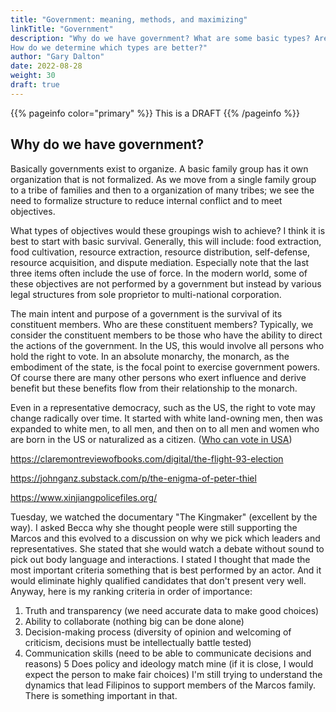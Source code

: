 ```yaml
---
title: "Government: meaning, methods, and maximizing"
linkTitle: "Government"
description: "Why do we have government? What are some basic types? Are some types better? 
How do we determine which types are better?"
author: "Gary Dalton"
date: 2022-08-28
weight: 30
draft: true
---
```


{{% pageinfo color="primary" %}}
This is a DRAFT
{{% /pageinfo %}}

## Why do we have government?

Basically governments exist to organize. A basic family group has it own organization that is not formalized. As we move from a single family group to a tribe of families and then to a organization of many tribes; we see the need to formalize structure to reduce internal conflict and to meet objectives.

What types of objectives would these groupings wish to achieve? I think it is best to start with basic survival. Generally, this will include: food extraction, food cultivation, resource extraction, resource distribution, self-defense, resource acquisition, and dispute mediation. Especially note that the last three items often include the use of force. In the modern world, some of these objectives are not performed by a government but instead by various legal structures from sole proprietor to multi-national corporation.

The main intent and purpose of a government is the survival of its constituent members. Who are these constituent members? Typically, we consider the constituent members to be those who have the ability to direct the actions of the government. In the US, this would involve all persons who hold the right to vote. In an absolute monarchy, the monarch, as the embodiment of the state, is the focal point to exercise government powers. Of course there are many other persons who exert influence and derive benefit but these benefits flow from their relationship to the monarch.

Even in a representative democracy, such as the US, the right to vote may change radically over time. It started with white land-owning men, then was expanded to white men, to all men, and then on to all men and women who are born in the US or naturalized as a citizen. ([Who can vote in USA](https://www.findlaw.com/voting/my-voting-guide/who-can-vote-in-the-u-s--.html))


https://claremontreviewofbooks.com/digital/the-flight-93-election

https://johnganz.substack.com/p/the-enigma-of-peter-thiel

https://www.xinjiangpolicefiles.org/

Tuesday, we watched the documentary "The Kingmaker" (excellent by the way). I asked Becca why she thought people were still supporting the Marcos and this evolved to a discussion on why we pick which leaders and representatives.
She stated that she would watch a debate without sound to pick out body language and interactions. I stated I thought that made the most important criteria something that is best performed by an actor. And it would eliminate highly qualified candidates that don't present very well.
Anyway, here is my ranking criteria in order of importance:
1. Truth and transparency (we need accurate data to make good choices)
2. Ability to collaborate (nothing big can be done alone)
3. Decision-making process (diversity of opinion and welcoming of criticism, decisions must be intellectually battle tested)
4. Communication skills (need to be able to communicate decisions and reasons)
5 Does policy and ideology match mine (if it is close, I would expect the person to make fair choices)
I'm still trying to understand the dynamics that lead Filipinos to support members of the Marcos family. There is something important in that.




